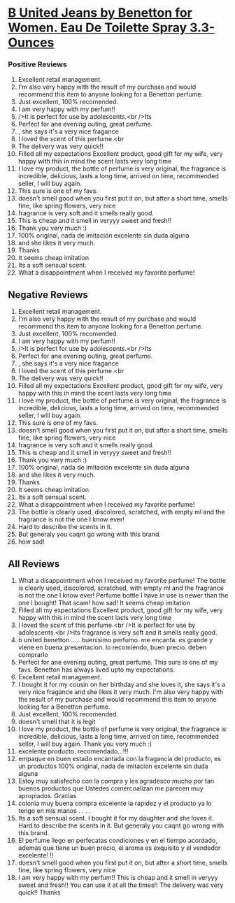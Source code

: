 # [B United Jeans by Benetton for Women. Eau De Toilette Spray 3.3-Ounces](https://products.checkmycream.com/products/B-United-Jeans-by-Benetton-for-Women.-Eau-De-Toilette-Spray-3.3-Ounces.html)

### Positive Reviews

<ol>
      <li>Excellent retail management.</li>
      <li>I&#x27;m also very happy with the result of my purchase and would recommend this item to anyone looking for a Benetton perfume.</li>
      <li>Just excellent, 100% recomended.</li>
      <li>I am very happy with my perfum!!</li>
      <li>/&gt;It is perfect for use by adolescents.&lt;br /&gt;Its</li>
      <li>Perfect for ane evening outing, great perfume.</li>
      <li>, she says it&#x27;s a very nice fragance</li>
      <li>I loved the scent of this perfume.&lt;br</li>
      <li>The delivery was very quick!!</li>
      <li>Filled all my expectations Excellent product, good gift for my wife, very happy with this in mind the scent lasts very long time</li>
      <li>I love my product, the bottle of perfume is very original, the fragrance is incredible, delicious, lasts a long time, arrived on time, recommended seller, I will buy again.</li>
      <li>This sure is one of my favs.</li>
      <li>doesn&#x27;t smell good when you first put it on, but after a short time, smells fine, like spring flowers, very nice</li>
      <li>fragrance is very soft and it smells really good.</li>
      <li>This is cheap and it smell in veryyy sweet and fresh!!</li>
      <li>Thank you very much :)</li>
      <li>100% original, nada de imitación excelente sin duda alguna</li>
      <li>and she likes it very much.</li>
      <li>Thanks</li>
      <li>It seems cheap imitation</li>
      <li>Its a soft sensual scent.</li>
      <li>What a disappointment when I received my favorite perfume!</li>
</ol>


<h2>Negative Reviews</h2>
<ol>
<li> Excellent retail management.</li>
<li> I&#x27;m also very happy with the result of my purchase and would recommend this item to anyone looking for a Benetton perfume.</li>
<li> Just excellent, 100% recomended.</li>
<li> I am very happy with my perfum!!</li>
<li> /&gt;It is perfect for use by adolescents.&lt;br /&gt;Its</li>
<li> Perfect for ane evening outing, great perfume.</li>
<li> , she says it&#x27;s a very nice fragance</li>
<li> I loved the scent of this perfume.&lt;br</li>
<li> The delivery was very quick!!</li>
<li> Filled all my expectations Excellent product, good gift for my wife, very happy with this in mind the scent lasts very long time</li>
<li> I love my product, the bottle of perfume is very original, the fragrance is incredible, delicious, lasts a long time, arrived on time, recommended seller, I will buy again.</li>
<li> This sure is one of my favs.</li>
<li> doesn&#x27;t smell good when you first put it on, but after a short time, smells fine, like spring flowers, very nice</li>
<li> fragrance is very soft and it smells really good.</li>
<li> This is cheap and it smell in veryyy sweet and fresh!!</li>
<li> Thank you very much :)</li>
<li> 100% original, nada de imitación excelente sin duda alguna</li>
<li> and she likes it very much.</li>
<li> Thanks</li>
<li> It seems cheap imitation</li>
<li> Its a soft sensual scent.</li>
<li> What a disappointment when I received my favorite perfume!</li>
<li> The bottle is clearly used, discolored, scratched, with empty ml and the fragrance is not the one I know ever!</li>
<li> Hard to describe the scents in it.</li>
<li> But generaly you caqnt go wrong with this brand.</li>
<li> how sad!</li>
</ol>

<h2>All Reviews</h2>

<ol>
    <li> What a disappointment when I received my favorite perfume! The bottle is clearly used, discolored, scratched, with empty ml and the fragrance is not the one I know ever! Perfume bottle I have in use is newer than the one I bought! That scam! how sad! It seems cheap imitation</li>
    <li> Filled all my expectations Excellent product, good gift for my wife, very happy with this in mind the scent lasts very long time</li>
    <li> I loved the scent of this perfume.&lt;br /&gt;It is perfect for use by adolescents.&lt;br /&gt;Its fragrance is very soft and it smells really good.</li>
    <li> b united benetton ..... buenisimo perfumo. me encanta. es grande y viene en buena presentacion. lo recomiendo, buen precio. deben comprarlo</li>
    <li> Perfect for ane evening outing, great perfume. This sure is one of my favs. Benetton has always lived upto my expectations.</li>
    <li> Excellent retail management.</li>
    <li> I bought it for my cousin on her birthday and she loves it, she says it&#x27;s a very nice fragance and she likes it very much. I&#x27;m also very happy with the result of my purchase and would recommend this item to anyone looking for a Benetton perfume.</li>
    <li> Just excellent, 100% recomended.</li>
    <li> doesn&#x27;t smell that it is legit</li>
    <li> I love my product, the bottle of perfume is very original, the fragrance is incredible, delicious, lasts a long time, arrived on time, recommended seller, I will buy again. Thank you very much :)</li>
    <li> excelente producto. recomendado...!!!</li>
    <li> empaque en buen estado encantada con la fragancia del producto, es un productos 100% original, nada de imitación excelente sin duda alguna</li>
    <li> Estoy muy satisfecho con la compra y les agradesco mucho por tan buenos productos que Ustedes comercoalizan me parecen muy apropiados. Gracias</li>
    <li> colonia muy buena compra excelente la rapidez y el producto ya lo tengo en mis manos . . . .</li>
    <li> Its a soft sensual scent. I bought it for my daughter and she loves it. Hard to describe the scents in it. But generaly you caqnt go wrong with this brand.</li>
    <li> El perfume llego en perfecatas condiciones y en el tiempo acordado, ademas que tiene un buen precio, el aroma es exquisito y el vendedor excelente! !!</li>
    <li> doesn&#x27;t smell good when you first put it on, but after a short time, smells fine, like spring flowers, very nice</li>
    <li> I am very happy with my perfum!! This is cheap and it smell in veryyy sweet and fresh!! You can use it at all the times!! The delivery was very quick!! Thanks</li>
</ol>




